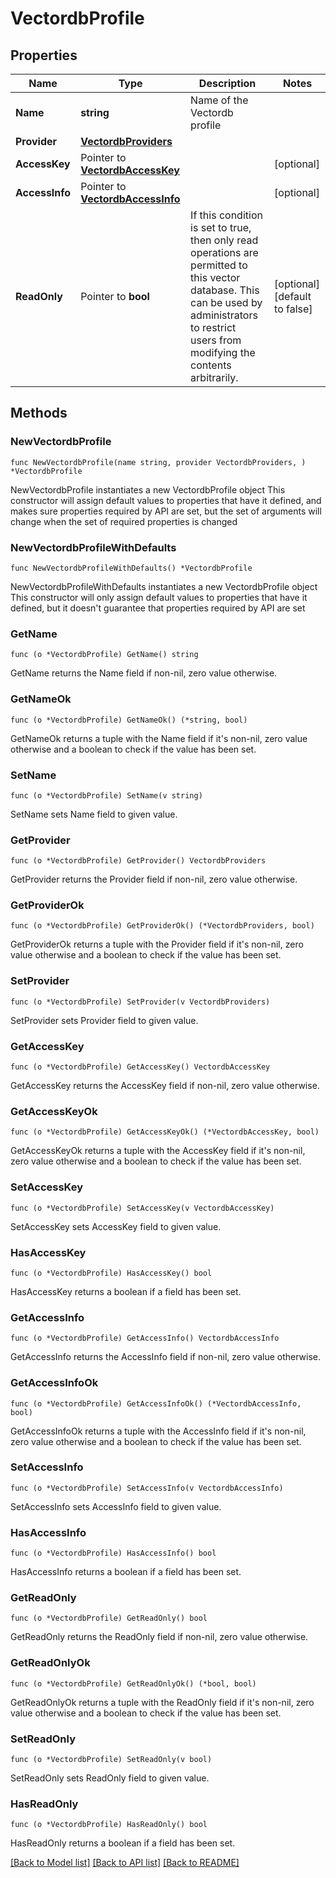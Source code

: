 # VectordbProfile

## Properties

Name | Type | Description | Notes
------------ | ------------- | ------------- | -------------
**Name** | **string** | Name of the Vectordb profile | 
**Provider** | [**VectordbProviders**](VectordbProviders.md) |  | 
**AccessKey** | Pointer to [**VectordbAccessKey**](VectordbAccessKey.md) |  | [optional] 
**AccessInfo** | Pointer to [**VectordbAccessInfo**](VectordbAccessInfo.md) |  | [optional] 
**ReadOnly** | Pointer to **bool** | If this condition is set to true, then only read operations are permitted to this vector database. This can be used by administrators to restrict users from modifying the contents arbitrarily. | [optional] [default to false]

## Methods

### NewVectordbProfile

`func NewVectordbProfile(name string, provider VectordbProviders, ) *VectordbProfile`

NewVectordbProfile instantiates a new VectordbProfile object
This constructor will assign default values to properties that have it defined,
and makes sure properties required by API are set, but the set of arguments
will change when the set of required properties is changed

### NewVectordbProfileWithDefaults

`func NewVectordbProfileWithDefaults() *VectordbProfile`

NewVectordbProfileWithDefaults instantiates a new VectordbProfile object
This constructor will only assign default values to properties that have it defined,
but it doesn't guarantee that properties required by API are set

### GetName

`func (o *VectordbProfile) GetName() string`

GetName returns the Name field if non-nil, zero value otherwise.

### GetNameOk

`func (o *VectordbProfile) GetNameOk() (*string, bool)`

GetNameOk returns a tuple with the Name field if it's non-nil, zero value otherwise
and a boolean to check if the value has been set.

### SetName

`func (o *VectordbProfile) SetName(v string)`

SetName sets Name field to given value.


### GetProvider

`func (o *VectordbProfile) GetProvider() VectordbProviders`

GetProvider returns the Provider field if non-nil, zero value otherwise.

### GetProviderOk

`func (o *VectordbProfile) GetProviderOk() (*VectordbProviders, bool)`

GetProviderOk returns a tuple with the Provider field if it's non-nil, zero value otherwise
and a boolean to check if the value has been set.

### SetProvider

`func (o *VectordbProfile) SetProvider(v VectordbProviders)`

SetProvider sets Provider field to given value.


### GetAccessKey

`func (o *VectordbProfile) GetAccessKey() VectordbAccessKey`

GetAccessKey returns the AccessKey field if non-nil, zero value otherwise.

### GetAccessKeyOk

`func (o *VectordbProfile) GetAccessKeyOk() (*VectordbAccessKey, bool)`

GetAccessKeyOk returns a tuple with the AccessKey field if it's non-nil, zero value otherwise
and a boolean to check if the value has been set.

### SetAccessKey

`func (o *VectordbProfile) SetAccessKey(v VectordbAccessKey)`

SetAccessKey sets AccessKey field to given value.

### HasAccessKey

`func (o *VectordbProfile) HasAccessKey() bool`

HasAccessKey returns a boolean if a field has been set.

### GetAccessInfo

`func (o *VectordbProfile) GetAccessInfo() VectordbAccessInfo`

GetAccessInfo returns the AccessInfo field if non-nil, zero value otherwise.

### GetAccessInfoOk

`func (o *VectordbProfile) GetAccessInfoOk() (*VectordbAccessInfo, bool)`

GetAccessInfoOk returns a tuple with the AccessInfo field if it's non-nil, zero value otherwise
and a boolean to check if the value has been set.

### SetAccessInfo

`func (o *VectordbProfile) SetAccessInfo(v VectordbAccessInfo)`

SetAccessInfo sets AccessInfo field to given value.

### HasAccessInfo

`func (o *VectordbProfile) HasAccessInfo() bool`

HasAccessInfo returns a boolean if a field has been set.

### GetReadOnly

`func (o *VectordbProfile) GetReadOnly() bool`

GetReadOnly returns the ReadOnly field if non-nil, zero value otherwise.

### GetReadOnlyOk

`func (o *VectordbProfile) GetReadOnlyOk() (*bool, bool)`

GetReadOnlyOk returns a tuple with the ReadOnly field if it's non-nil, zero value otherwise
and a boolean to check if the value has been set.

### SetReadOnly

`func (o *VectordbProfile) SetReadOnly(v bool)`

SetReadOnly sets ReadOnly field to given value.

### HasReadOnly

`func (o *VectordbProfile) HasReadOnly() bool`

HasReadOnly returns a boolean if a field has been set.


[[Back to Model list]](../README.md#documentation-for-models) [[Back to API list]](../README.md#documentation-for-api-endpoints) [[Back to README]](../README.md)


